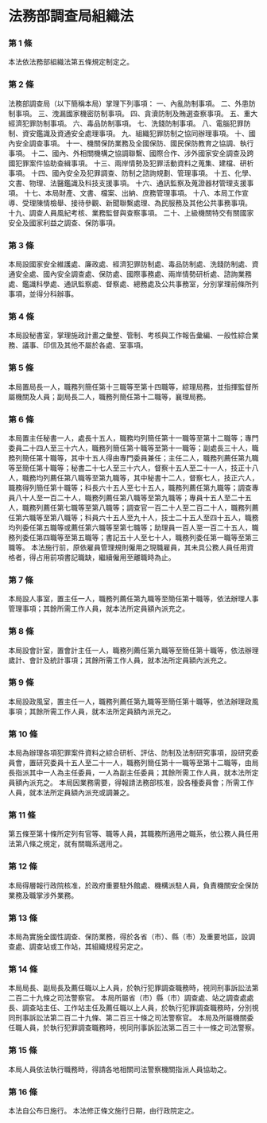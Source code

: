 # 法務部調查局組織法

### 第 1 條

本法依法務部組織法第五條規定制定之。

### 第 2 條

法務部調查局（以下簡稱本局）掌理下列事項：
一、內亂防制事項。
二、外患防制事項。
三、洩漏國家機密防制事項。
四、貪瀆防制及賄選查察事項。
五、重大經濟犯罪防制事項。
六、毒品防制事項。
七、洗錢防制事項。
八、電腦犯罪防制、資安鑑識及資通安全處理事項。
九、組織犯罪防制之協同辦理事項。
十、國內安全調查事項。
十一、機關保防業務及全國保防、國民保防教育之協調、執行事項。
十二、國內、外相關機構之協調聯繫、國際合作、涉外國家安全調查及跨國犯罪案件協助查緝事項。
十三、兩岸情勢及犯罪活動資料之蒐集、建檔、研析事項。
十四、國內安全及犯罪調查、防制之諮詢規劃、管理事項。
十五、化學、文書、物理、法醫鑑識及科技支援事項。
十六、通訊監察及蒐證器材管理支援事項。
十七、本局財產、文書、檔案、出納、庶務管理事項。
十八、本局工作宣導、受理陳情檢舉、接待參觀、新聞聯繫處理、為民服務及其他公共事務事項。
十九、調查人員風紀考核、業務監督與查察事項。
二十、上級機關特交有關國家安全及國家利益之調查、保防事項。

### 第 3 條

本局設國家安全維護處、廉政處、經濟犯罪防制處、毒品防制處、洗錢防制處、資通安全處、國內安全調查處、保防處、國際事務處、兩岸情勢研析處、諮詢業務處、鑑識科學處、通訊監察處、督察處、總務處及公共事務室，分別掌理前條所列事項，並得分科辦事。

### 第 4 條

本局設秘書室，掌理施政計畫之彙整、管制、考核與工作報告彙編、一般性綜合業務、議事、印信及其他不屬於各處、室事項。

### 第 5 條

本局置局長一人，職務列簡任第十三職等至第十四職等，綜理局務，並指揮監督所屬機關及人員；副局長二人，職務列簡任第十二職等，襄理局務。

### 第 6 條

本局置主任秘書一人，處長十五人，職務均列簡任第十一職等至第十二職等；專門委員二十四人至三十六人，職務列簡任第十職等至第十一職等；副處長三十人，職務列簡任第十職等，其中十五人得由專門委員兼任；主任二人，職務列薦任第九職等至簡任第十職等；秘書二十七人至三十六人，督察十五人至二十一人，技正十八人，職務均列薦任第八職等至第九職等，其中秘書十二人，督察七人，技正六人，職務得列簡任第十職等；科長六十五人至七十五人，職務列薦任第九職等；調查專員八十人至一百二十人，職務列薦任第八職等至第九職等；專員十五人至二十五人，職務列薦任第七職等至第八職等；調查官一百二十人至二百二十人，職務列薦任第六職等至第八職等；科員六十五人至九十人，技士二十五人至四十五人，職務均列委任第五職等或薦任第六職等至第七職等；助理員一百人至一百二十五人，職務列委任第四職等至第五職等；書記五十人至七十人，職務列委任第一職等至第三職等。
本法施行前，原依雇員管理規則僱用之現職雇員，其未具公務人員任用資格者，得占用前項書記職缺，繼續僱用至離職時為止。

### 第 7 條

本局設人事室，置主任一人，職務列薦任第九職等至簡任第十職等，依法辦理人事管理事項；其餘所需工作人員，就本法所定員額內派充之。

### 第 8 條

本局設會計室，置會計主任一人，職務列薦任第九職等至簡任第十職等，依法辦理歲計、會計及統計事項；其餘所需工作人員，就本法所定員額內派充之。

### 第 9 條

本局設政風室，置主任一人，職務列薦任第九職等至簡任第十職等，依法辦理政風事項；其餘所需工作人員，就本法所定員額內派充之。

### 第 10 條

本局為辦理各項犯罪案件資料之綜合研析、評估、防制及法制研究事項，設研究委員會，置研究委員十五人至二十一人，職務列簡任第十一職等至第十二職等，由局長指派其中一人為主任委員，一人為副主任委員；其餘所需工作人員，就本法所定員額內派充之。
本局因業務需要，得報請法務部核准，設各種委員會；所需工作人員，就本法所定員額內派充或調兼之。

### 第 11 條

第五條至第十條所定列有官等、職等人員，其職務所適用之職系，依公務人員任用法第八條之規定，就有關職系選用之。

### 第 12 條

本局得層報行政院核准，於政府重要駐外館處、機構派駐人員，負責機關安全保防業務及職掌涉外業務。

### 第 13 條

本局為實施全國性調查、保防業務，得於各省（市）、縣（市）及重要地區，設調查處、調查站或工作站，其組織規程另定之。

### 第 14 條

本局局長、副局長及薦任職以上人員，於執行犯罪調查職務時，視同刑事訴訟法第二百二十九條之司法警察官。
本局所屬省（市）縣（市）調查處、站之調查處處長、調查站主任、工作站主任及薦任職以上人員，於執行犯罪調查職務時，分別視同刑事訴訟法第二百二十九條、第二百三十條之司法警察官。
本局及所屬機關委任職人員，於執行犯罪調查職務時，視同刑事訴訟法第二百三十一條之司法警察。

### 第 15 條

本局人員依法執行職務時，得請各地相關司法警察機關指派人員協助之。

### 第 16 條

本法自公布日施行。
本法修正條文施行日期，由行政院定之。
